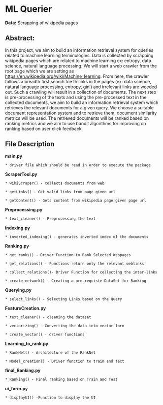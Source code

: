 # ML Querier

**Data:** Scrapping of wikipedia pages

## Abstract:
In this project, we aim to build an information retrieval system for queries related to machine learning terminologies. Data is collected by scrapping wikipedia pages which are related to machine learning ex: entropy, data science, natural language processing. We will start a web crawler from the root page which we are setting as https://en.wikipedia.org/wiki/Machine_learning. From here, the crawler follows a breadth first search toe th links in the pages (ex: data science, natural language processing, entropy, gini) and irrelevant links are weeded out. Such a crawling will result in a collection of documents. The next step is pre-processing of the texts and using the pre-processed text in the collected documents, we aim to build an information retrieval system which retrieves the relevant documents for a given query. We choose a suitable document representation system and to retrieve them, document similarity metrics will be used. The retrieved documents will be ranked based on ranking metrics and we aim to use bandit algorithms for improving on ranking based on user click feedback.


## File Description

**__main__.py**

 	* driver file which should be read in order to execute the package

**ScraperTool.py**

	* wikiScraper() - collects documents from web

	* getLinks() - Get valid links from page given url

	* getContent() - Gets content from wikipedia page given page url

**Preprocessing.py**

	* text_cleaner() - Preprocessing the text

**indexing.py**

	* inverted_indexing() - generates inverted index of the documents
	


**Ranking.py**

	* get_ranks() - Driver Function to Rank Selected Webpages

	* get_relations() - Functions return only the relevant weblinks

	* collect_relations()- Driver Function for collecting the inter-links
	
	* create_network() - Creating a pre-requiste DataSet for Ranking


**Querying.py**

	* select_links() - Selecting Links based on the Query



**FeatureCreation.py**

	* text_cleaner() - cleaning the dataset
	
	* vectorizing() - Converting the data into vector form
	
	* create_vector() - driver functions 
	

**Learning_to_rank.py**

	* RankNet() - Architecture of the RankNet

	* Model_creation() - Driver function to train and text
	

**final_Ranking.py**

	* Ranking() - Final ranking based on Train and Test


**ui_form.py**

	* displayUI() -Function to display the UI
